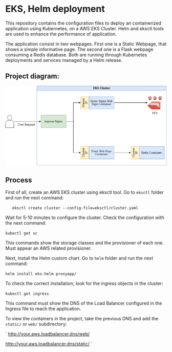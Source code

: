 # EKS, Helm deployment
This repository contains the configuration files to deploy an containerized application using Kubernetes, on a AWS EKS Cluster. Helm and eksctl tools are used to enhance the performance of application.

The application consist in two webpages. First one is a Static Webpage, that shows a simple informative page. The second one is a Flask webpage consuming a Redis database. Both are running through Kubernetes deployments and services managed by a Helm release.

## Project diagram:
![EKS Helm Deployment](/images/initial.png)

## Process

First of all, create an AWS EKS cluster using eksctl tool.
Go to `eksctl` folder and run the next command:

`   
eksctl create cluster --config-file=eksctl/cluster.yaml
`

Wait for 5-10 minutes to configure the cluster. Check the configuration with the next command:

`
kubectl get sc
`

This commands show the storage classes and the provisioner of each one.
Must appear an AWS related provisioner.


Next, install the Helm custom chart. 
Go to `helm` folder and run the next command:

`
helm install eks-helm proxyapp/
`

To check the correct installation, look for the ingress objects in the cluster:

`
kubectl get ingress
`

This command must show the DNS of the Load Balancer configured in the Ingress file to reach the application.

To view the containers in the project, take the previous DNS and add the `static/` or `web/` subdirectory:

`
http://your.aws.loadbalancer.dns/web/

http://your.aws.loadbalancer.dns/static/
`